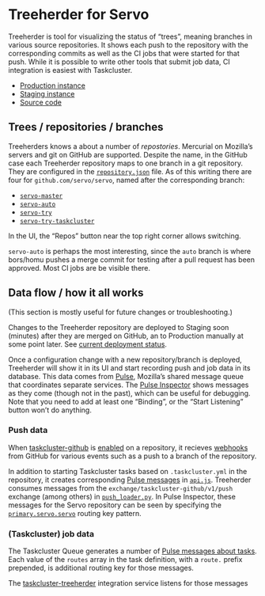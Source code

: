 # Treeherder for Servo

Treeherder is tool for visualizing the status of “trees”,
meaning branches in various source repositories.
It shows each push to the repository with the corresponding commits
as well as the CI jobs that were started for that push.
While it is possible to write other tools that submit job data,
CI integration is easiest with Taskcluster.

* [Production instance](https://treeherder.mozilla.org/)
* [Staging instance](https://treeherder.allizom.org/)
* [Source code](https://github.com/mozilla/treeherder/)


## Trees / repositories / branches

Treeherders knows a about a number of *repostories*.
Mercurial on Mozilla’s servers and git on GitHub are supported.
Despite the name, in the GitHub case
each Treeherder repository maps to one branch in a git repository.
They are configured in the [`repository.json`] file.
As of this writing there are four for `github.com/servo/servo`,
named after the corresponding branch:

[`repository.json`]: https://github.com/mozilla/treeherder/blob/master/treeherder/model/fixtures/repository.json

* [`servo-master`](https://treeherder.mozilla.org/#/jobs?repo=servo-master)
* [`servo-auto`](https://treeherder.mozilla.org/#/jobs?repo=servo-auto)
* [`servo-try`](https://treeherder.mozilla.org/#/jobs?repo=servo-try)
* [`servo-try-taskcluster`](https://treeherder.mozilla.org/#/jobs?repo=servo-try-taskcluster)

In the UI, the “Repos” button near the top right corner allows switching.

`servo-auto` is perhaps the most interesting,
since the `auto` branch is where bors/homu pushes a merge commit for testing
after a pull request has been approved.
Most CI jobs are be visible there.


## Data flow / how it all works

(This section is mostly useful for future changes or troubleshooting.)

Changes to the Treeherder repository are deployed to Staging
soon (minutes) after they are merged on GitHub,
an to Production manually at some point later.
See [current deployment status](https://whatsdeployed.io/s-dqv).

Once a configuration change with a new repository/branch is deployed,
Treeherder will show it in its UI and start recording push and job data in its database.
This data comes from [Pulse], Mozilla’s shared message queue that coordinates separate services.
The [Pulse Inspector] shows messages as they come (though not in the past),
which can be useful for debugging.
Note that you need to add at least one “Binding”,
or the “Start Listening” button won’t do anything.

[Pulse]: https://wiki.mozilla.org/Auto-tools/Projects/Pulse
[Pulse Inspector]: https://tools.taskcluster.net/pulse-inspector


### Push data

When [taskcluster-github] is [enabled] on a repository,
it recieves [webhooks] from GitHub for various events
such as a push to a branch of the repository.

In addition to starting Taskcluster tasks based on `.taskcluster.yml` in the repository,
it creates corresponding [Pulse messages] in [`api.js`].
Treeherder consumes messages from the `exchange/taskcluster-github/v1/push` exchange
(among others) in [`push_loader.py`].
In Pulse Inspector, these messages for the Servo repository can be seen
by specifying the [`primary.servo.servo`] routing key pattern.

[taskcluster-github]: https://github.com/taskcluster/taskcluster-github
[enabled]: https://github.com/apps/taskcluster
[webhooks]: https://developer.github.com/webhooks/
[Pulse messages]: https://docs.taskcluster.net/docs/reference/integrations/taskcluster-github/references/events
[`api.js`]: https://github.com/taskcluster/taskcluster-github/blob/master/src/api.js
[`push_loader.py`]: https://github.com/mozilla/treeherder/blob/master/treeherder/etl/push_loader.py
[`primary.servo.servo`]: https://tools.taskcluster.net/pulse-inspector?bindings%5B0%5D%5Bexchange%5D=exchange%2Ftaskcluster-github%2Fv1%2Fpush&bindings%5B0%5D%5BroutingKeyPattern%5D=primary.servo.servo


### (Taskcluster) job data

The Taskcluster Queue generates a number of [Pulse messages about tasks].
Each value of the `routes` array in the task definition, with a `route.` prefix prepended,
is additional routing key for those messages.

The [taskcluster-treeherder] integration service listens for those messages


[Pulse messages about tasks]: https://docs.taskcluster.net/docs/reference/platform/taskcluster-queue/references/events
[taskcluster-treeherder]: https://github.com/taskcluster/taskcluster-treeherder/

[schema]: https://schemas.taskcluster.net/treeherder/v1/task-treeherder-config.json
[new tasks configured with Treeherder]: https://tools.taskcluster.net/pulse-inspector?bindings%5B0%5D%5Bexchange%5D=exchange%2Ftaskcluster-queue%2Fv1%2Ftask-defined&bindings%5B0%5D%5BroutingKeyPattern%5D=route.tc-treeherder.%23
